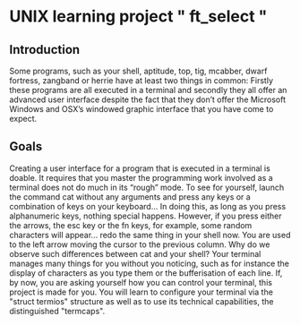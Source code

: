 # UNIX learning project " ft_select "

## Introduction
Some programs, such as your shell, aptitude, top, tig, mcabber, dwarf fortress,
zangband or herrie have at least two things in common: Firstly these programs are all
executed in a terminal and secondly they all offer an advanced user interface despite the
fact that they don’t offer the Microsoft Windows and OSX’s windowed graphic interface
that you have come to expect.

## Goals

Creating a user interface for a program that is executed in a terminal is doable. It requires
that you master the programming work involved as a terminal does not do much in its
“rough” mode. To see for yourself, launch the command cat without any arguments and
press any keys or a combination of keys on your keyboard...
In doing this, as long as you press alphanumeric keys, nothing special happens. However,
if you press either the arrows, the esc key or the fn keys, for example, some random
characters will appear... redo the same thing in your shell now. You are used to the left
arrow moving the cursor to the previous column. Why do we observe such differences
between cat and your shell?
Your terminal manages many things for you without you noticing, such as for instance
the display of characters as you type them or the bufferisation of each line.
If, by now, you are asking yourself how you can control your terminal, this project
is made for you. You will learn to configure your terminal via the "struct termios"
structure as well as to use its technical capabilities, the distinguished "termcaps".
